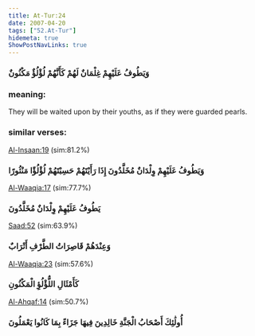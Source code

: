 ```yaml
---
title: At-Tur:24
date: 2007-04-20
tags: ["52.At-Tur"]
hidemeta: true 
ShowPostNavLinks: true 
---
```

### وَيَطُوفُ عَلَيْهِمْ غِلْمَانٌ لَهُمْ كَأَنَّهُمْ لُؤْلُؤٌ مَكْنُونٌ
### meaning: 
They will be waited upon by their youths, as if they were guarded pearls.
### similar verses: 

[Al-Insaan:19](/76/19) (sim:81.2%)

### وَيَطُوفُ عَلَيْهِمْ وِلْدَانٌ مُخَلَّدُونَ إِذَا رَأَيْتَهُمْ حَسِبْتَهُمْ لُؤْلُؤًا مَنْثُورًا

[Al-Waaqia:17](/56/17) (sim:77.7%)

### يَطُوفُ عَلَيْهِمْ وِلْدَانٌ مُخَلَّدُونَ

[Saad:52](/38/52) (sim:63.9%)

### وَعِنْدَهُمْ قَاصِرَاتُ الطَّرْفِ أَتْرَابٌ

[Al-Waaqia:23](/56/23) (sim:57.6%)

### كَأَمْثَالِ اللُّؤْلُؤِ الْمَكْنُونِ

[Al-Ahqaf:14](/46/14) (sim:50.7%)

### أُولَٰئِكَ أَصْحَابُ الْجَنَّةِ خَالِدِينَ فِيهَا جَزَاءً بِمَا كَانُوا يَعْمَلُونَ

